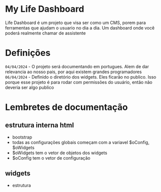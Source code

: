 # My Life Dashboard

Life Dashboard é um projeto que visa ser como um CMS, porem para ferramentas que ajudam o usuario no dia a dia. Um dashboard onde você poderá realmente chamar de assistente

# Definições

`04/04/2024` - O projeto será documentando em portugues. Alem de dar relevancia ao nosso pais, por aqui existem grandes programadores
`06/04/2024` - Definido o diretório dos widgets. Eles ficarão no publico. Isso porque esse projeto é para rodar com permissões do usuário, então não deveria ser algo publico

# Lembretes de documentação

## estrutura interna html

- bootstrap
- todas as configurações globais começam com a variavel $oConfig, $oWidgets
- $oWidgets tem o vetor de objetos dos widgets
- $oConfig tem o vetor de configuração

## widgets

- estrutura